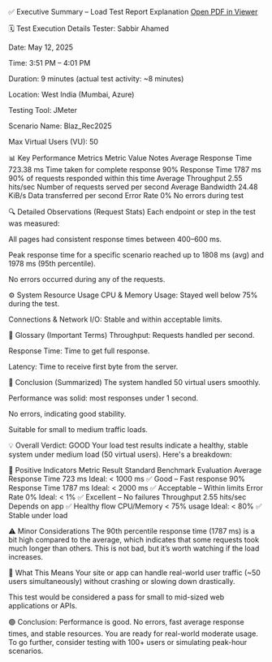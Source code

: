 ✅ Executive Summary – Load Test Report Explanation
[Open PDF in Viewer](https://github.com/sabbir72/Performance_test2025_used_Blazmeter/Executive_summary.pdf)

🗓 Test Execution Details
Tester: Sabbir Ahamed

Date: May 12, 2025

Time: 3:51 PM – 4:01 PM

Duration: 9 minutes (actual test activity: ~8 minutes)

Location: West India (Mumbai, Azure)

Testing Tool: JMeter

Scenario Name: Blaz_Rec2025

Max Virtual Users (VU): 50

📊 Key Performance Metrics
Metric	Value	Notes
Average Response Time	723.38 ms	Time taken for complete response
90% Response Time	1787 ms	90% of requests responded within this time
Average Throughput	2.55 hits/sec	Number of requests served per second
Average Bandwidth	24.48 KiB/s	Data transferred per second
Error Rate	0%	No errors during test

🔍 Detailed Observations (Request Stats)
Each endpoint or step in the test was measured:

All pages had consistent response times between 400–600 ms.

Peak response time for a specific scenario reached up to 1808 ms (avg) and 1978 ms (95th percentile).

No errors occurred during any of the requests.

⚙️ System Resource Usage
CPU & Memory Usage: Stayed well below 75% during the test.

Connections & Network I/O: Stable and within acceptable limits.

🧠 Glossary (Important Terms)
Throughput: Requests handled per second.

Response Time: Time to get full response.

Latency: Time to receive first byte from the server.

🧾 Conclusion (Summarized)
The system handled 50 virtual users smoothly.

Performance was solid: most responses under 1 second.

No errors, indicating good stability.

Suitable for small to medium traffic loads.



💡 Overall Verdict: GOOD
Your load test results indicate a healthy, stable system under medium load (50 virtual users). Here's a breakdown:

📌 Positive Indicators
Metric	Result	Standard Benchmark	Evaluation
Average Response Time	723 ms	Ideal: < 1000 ms	✅ Good – Fast response
90% Response Time	1787 ms	Ideal: < 2000 ms	✅ Acceptable – Within limits
Error Rate	0%	Ideal: < 1%	✅ Excellent – No failures
Throughput	2.55 hits/sec	Depends on app	✅ Healthy flow
CPU/Memory	< 75% usage	Ideal: < 80%	✅ Stable under load

⚠️ Minor Considerations
The 90th percentile response time (1787 ms) is a bit high compared to the average, which indicates that some requests took much longer than others. This is not bad, but it’s worth watching if the load increases.

🚀 What This Means
Your site or app can handle real-world user traffic (~50 users simultaneously) without crashing or slowing down drastically.

This test would be considered a pass for small to mid-sized web applications or APIs.

🟢 Conclusion:
Performance is good. No errors, fast average response times, and stable resources. You are ready for real-world moderate usage. To go further, consider testing with 100+ users or simulating peak-hour scenarios.


